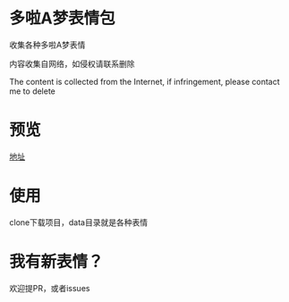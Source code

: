 # 多啦A梦表情包

收集各种多啦A梦表情 

内容收集自网络，如侵权请联系删除

The content is collected from the Internet, if infringement, please contact me to delete

# 预览

[地址](https://github.com/Larmyliu/doraemon/blob/main/preview.md)

# 使用

clone下载项目，data目录就是各种表情

# 我有新表情？

欢迎提PR，或者issues